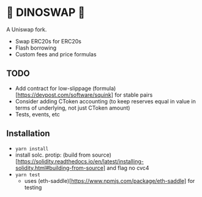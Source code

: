 # 🦕 DINOSWAP 🦕

A Uniswap fork.

* Swap ERC20s for ERC20s
* Flash borrowing
* Custom fees and price formulas

## TODO

* Add contract for low-slippage (formula)[https://devpost.com/software/squink] for stable pairs
* Consider adding CToken accounting (to keep reserves equal in value in terms of underlying, not just CToken amount)
* Tests, events, etc

## Installation

* `yarn install` 
* install solc. protip: (build from source)[https://solidity.readthedocs.io/en/latest/installing-solidity.html#building-from-source] and flag no cvc4
* `yarn test`
	* uses (eth-saddle)[https://www.npmjs.com/package/eth-saddle] for testing
